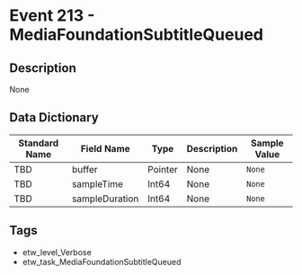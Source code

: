 # Event 213 - MediaFoundationSubtitleQueued

## Description
None

## Data Dictionary
|Standard Name|Field Name|Type|Description|Sample Value|
|---|---|---|---|---|
|TBD|buffer|Pointer|None|`None`|
|TBD|sampleTime|Int64|None|`None`|
|TBD|sampleDuration|Int64|None|`None`|

## Tags
* etw_level_Verbose
* etw_task_MediaFoundationSubtitleQueued